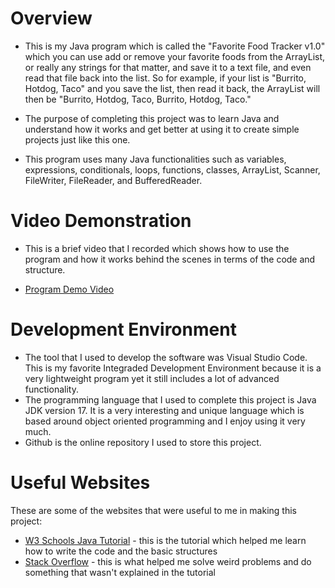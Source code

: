 # Overview

* This is my Java program which is called the "Favorite Food Tracker v1.0" which you can use add or remove your favorite foods from the ArrayList, or really any strings for that matter, and save it to a text file, and even read that file back into the list. So for example, if your list is "Burrito, Hotdog, Taco" and you save the list, then read it back, the ArrayList will then be "Burrito, Hotdog, Taco, Burrito, Hotdog, Taco."

* The purpose of completing this project was to learn Java and understand how it works and get better at using it to create simple projects just like this one.

* This program uses many Java functionalities such as variables, expressions, conditionals, loops, functions, classes, ArrayList, Scanner, FileWriter, FileReader, and BufferedReader.

# Video Demonstration

* This is a brief video that I recorded which shows how to use the program and how it works behind the scenes in terms of the code and structure.

* [Program Demo Video](http://youtube.link.goes.here)

# Development Environment

* The tool that I used to develop the software was Visual Studio Code. This is my favorite Integraded Development Environment because it is a very lightweight program yet it still includes a lot of advanced functionality.
* The programming language that I used to complete this project is Java JDK version 17. It is a very interesting and unique language which is based around object oriented programming and I enjoy using it very much.
* Github is the online repository I used to store this project.

# Useful Websites

These are some of the websites that were useful to me in making this project:
* [W3 Schools Java Tutorial](https://www.w3schools.com/java/) - this is the tutorial which helped me learn how to write the code and the basic structures
* [Stack Overflow](https://stackoverflow.com/) - this is what helped me solve weird problems and do something that wasn't explained in the tutorial
